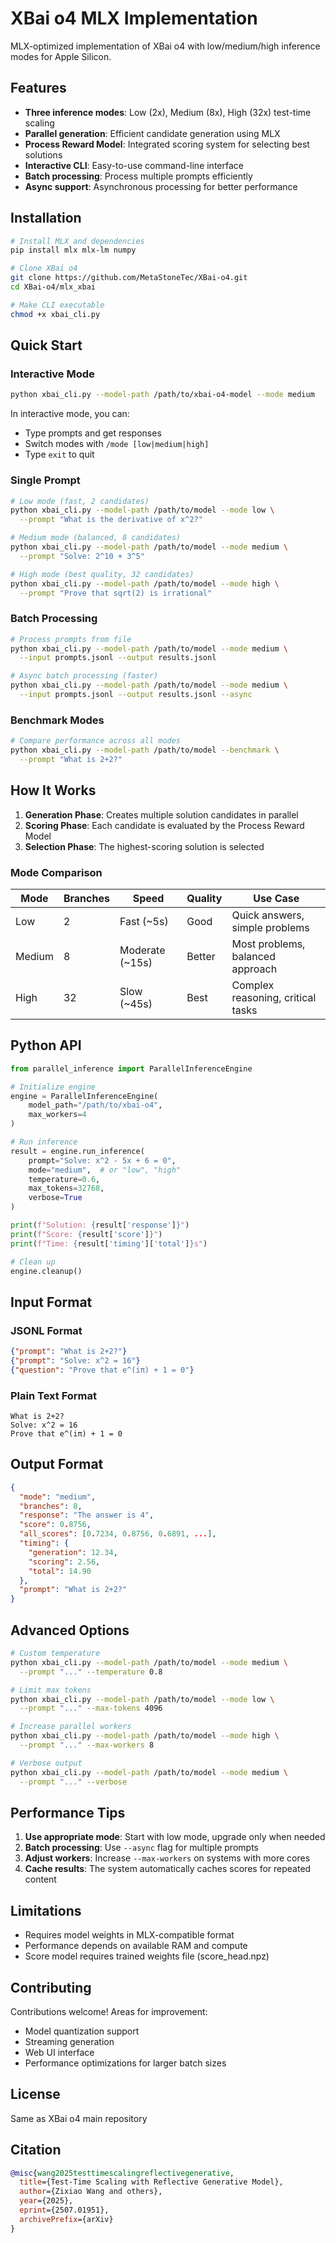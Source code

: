 # XBai o4 MLX Implementation

MLX-optimized implementation of XBai o4 with low/medium/high inference modes for Apple Silicon.

## Features

- **Three inference modes**: Low (2x), Medium (8x), High (32x) test-time scaling
- **Parallel generation**: Efficient candidate generation using MLX
- **Process Reward Model**: Integrated scoring system for selecting best solutions
- **Interactive CLI**: Easy-to-use command-line interface
- **Batch processing**: Process multiple prompts efficiently
- **Async support**: Asynchronous processing for better performance

## Installation

```bash
# Install MLX and dependencies
pip install mlx mlx-lm numpy

# Clone XBai o4
git clone https://github.com/MetaStoneTec/XBai-o4.git
cd XBai-o4/mlx_xbai

# Make CLI executable
chmod +x xbai_cli.py
```

## Quick Start

### Interactive Mode

```bash
python xbai_cli.py --model-path /path/to/xbai-o4-model --mode medium
```

In interactive mode, you can:
- Type prompts and get responses
- Switch modes with `/mode [low|medium|high]`
- Type `exit` to quit

### Single Prompt

```bash
# Low mode (fast, 2 candidates)
python xbai_cli.py --model-path /path/to/model --mode low \
  --prompt "What is the derivative of x^2?"

# Medium mode (balanced, 8 candidates)
python xbai_cli.py --model-path /path/to/model --mode medium \
  --prompt "Solve: 2^10 + 3^5"

# High mode (best quality, 32 candidates)
python xbai_cli.py --model-path /path/to/model --mode high \
  --prompt "Prove that sqrt(2) is irrational"
```

### Batch Processing

```bash
# Process prompts from file
python xbai_cli.py --model-path /path/to/model --mode medium \
  --input prompts.jsonl --output results.jsonl

# Async batch processing (faster)
python xbai_cli.py --model-path /path/to/model --mode medium \
  --input prompts.jsonl --output results.jsonl --async
```

### Benchmark Modes

```bash
# Compare performance across all modes
python xbai_cli.py --model-path /path/to/model --benchmark \
  --prompt "What is 2+2?"
```

## How It Works

1. **Generation Phase**: Creates multiple solution candidates in parallel
2. **Scoring Phase**: Each candidate is evaluated by the Process Reward Model
3. **Selection Phase**: The highest-scoring solution is selected

### Mode Comparison

| Mode | Branches | Speed | Quality | Use Case |
|------|----------|-------|---------|----------|
| Low | 2 | Fast (~5s) | Good | Quick answers, simple problems |
| Medium | 8 | Moderate (~15s) | Better | Most problems, balanced approach |
| High | 32 | Slow (~45s) | Best | Complex reasoning, critical tasks |

## Python API

```python
from parallel_inference import ParallelInferenceEngine

# Initialize engine
engine = ParallelInferenceEngine(
    model_path="/path/to/xbai-o4",
    max_workers=4
)

# Run inference
result = engine.run_inference(
    prompt="Solve: x^2 - 5x + 6 = 0",
    mode="medium",  # or "low", "high"
    temperature=0.6,
    max_tokens=32768,
    verbose=True
)

print(f"Solution: {result['response']}")
print(f"Score: {result['score']}")
print(f"Time: {result['timing']['total']}s")

# Clean up
engine.cleanup()
```

## Input Format

### JSONL Format
```json
{"prompt": "What is 2+2?"}
{"prompt": "Solve: x^2 = 16"}
{"question": "Prove that e^(iπ) + 1 = 0"}
```

### Plain Text Format
```
What is 2+2?
Solve: x^2 = 16
Prove that e^(iπ) + 1 = 0
```

## Output Format

```json
{
  "mode": "medium",
  "branches": 8,
  "response": "The answer is 4",
  "score": 0.8756,
  "all_scores": [0.7234, 0.8756, 0.6891, ...],
  "timing": {
    "generation": 12.34,
    "scoring": 2.56,
    "total": 14.90
  },
  "prompt": "What is 2+2?"
}
```

## Advanced Options

```bash
# Custom temperature
python xbai_cli.py --model-path /path/to/model --mode medium \
  --prompt "..." --temperature 0.8

# Limit max tokens
python xbai_cli.py --model-path /path/to/model --mode low \
  --prompt "..." --max-tokens 4096

# Increase parallel workers
python xbai_cli.py --model-path /path/to/model --mode high \
  --prompt "..." --max-workers 8

# Verbose output
python xbai_cli.py --model-path /path/to/model --mode medium \
  --prompt "..." --verbose
```

## Performance Tips

1. **Use appropriate mode**: Start with low mode, upgrade only when needed
2. **Batch processing**: Use `--async` flag for multiple prompts
3. **Adjust workers**: Increase `--max-workers` on systems with more cores
4. **Cache results**: The system automatically caches scores for repeated content

## Limitations

- Requires model weights in MLX-compatible format
- Performance depends on available RAM and compute
- Score model requires trained weights file (score_head.npz)

## Contributing

Contributions welcome! Areas for improvement:
- Model quantization support
- Streaming generation
- Web UI interface
- Performance optimizations for larger batch sizes

## License

Same as XBai o4 main repository

## Citation

```bibtex
@misc{wang2025testtimescalingreflectivegenerative,
  title={Test-Time Scaling with Reflective Generative Model}, 
  author={Zixiao Wang and others},
  year={2025},
  eprint={2507.01951},
  archivePrefix={arXiv}
}
```